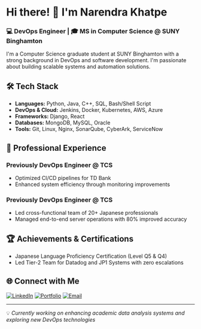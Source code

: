 # Hi there! 👋 I'm Narendra Khatpe
### 💻 DevOps Engineer | 🎓 MS in Computer Science @ SUNY Binghamton

I'm a Computer Science graduate student at SUNY Binghamton with a strong background in DevOps and software development. I'm passionate about building scalable systems and automation solutions.

## 🛠️ Tech Stack
- **Languages:** Python, Java, C++, SQL, Bash/Shell Script
- **DevOps & Cloud:** Jenkins, Docker, Kubernetes, AWS, Azure
- **Frameworks:** Django, React
- **Databases:** MongoDB, MySQL, Oracle
- **Tools:** Git, Linux, Nginx, SonarQube, CyberArk, ServiceNow

## 💼 Professional Experience
### Previously DevOps Engineer @ TCS
- Optimized CI/CD pipelines for TD Bank
- Enhanced system efficiency through monitoring improvements

### Previously DevOps Engineer @ TCS
- Led cross-functional team of 20+ Japanese professionals
- Managed end-to-end server operations with 80% improved accuracy

## 🏆 Achievements & Certifications
- Japanese Language Proficiency Certification (Level Q5 & Q4)
- Led Tier-2 Team for Datadog and JP1 Systems with zero escalations

## 🌐 Connect with Me
[![LinkedIn](https://img.shields.io/badge/-LinkedIn-0077B5?style=flat&logo=LinkedIn&logoColor=white)](https://www.linkedin.com/in/narendra-khatpe/)
[![Portfolio](https://img.shields.io/badge/-Portfolio-000000?style=flat&logo=react&logoColor=white)](https://nkhatpe.github.io/)
[![Email](https://img.shields.io/badge/-Email-D14836?style=flat&logo=Gmail&logoColor=white)](mailto:narendrakhatpe@gmail.com)

---
💡 *Currently working on enhancing academic data analysis systems and exploring new DevOps technologies*
